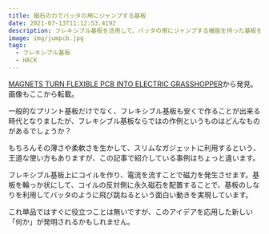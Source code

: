 ```yaml
---
title: 磁石の力でバッタの用にジャンプする基板
date: 2021-07-13T11:12:53.419Z
description: フレキシブル基板を活用して、バッタの用にジャンプする機能を持った基板を作成した事例です。
image: img/jumpcb.jpg
tags:
  - フレキシブル基板
  - HACK
---
```

[MAGNETS TURN FLEXIBLE PCB INTO ELECTRIC GRASSHOPPER](https://hackaday.com/2020/03/31/magnets-turn-flexible-pcb-into-electric-grasshopper/)から発見。画像もここから転載。

一般的なプリント基板だけでなく、フレキシブル基板も安くで作ることが出来る時代となりましたが、フレキシブル基板ならではの作例というものはどんなものがあるでしょうか？

もちろんその薄さや柔軟さを生かして、スリムなガジェットに利用するという、王道な使い方もありますが、この記事で紹介している事例はちょっと違います。

フレキシブル基板上にコイルを作り、電流を流すことで磁力を発生させます。基板を輪っか状にして、コイルの反対側に永久磁石を配置することで、基板のしなりを利用してバッタのように飛び跳ねるという面白い動きを実現しています。

これ単品ではすぐに役立つことは無いですが、このアイデアを応用した新しい「何か」が発明されるかもしれません。